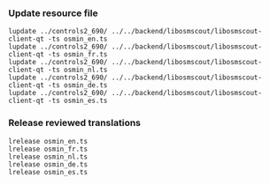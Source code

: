 ### Update resource file

    lupdate ../controls2_690/ ../../backend/libosmscout/libosmscout-client-qt -ts osmin_en.ts
    lupdate ../controls2_690/ ../../backend/libosmscout/libosmscout-client-qt -ts osmin_fr.ts
    lupdate ../controls2_690/ ../../backend/libosmscout/libosmscout-client-qt -ts osmin_nl.ts
    lupdate ../controls2_690/ ../../backend/libosmscout/libosmscout-client-qt -ts osmin_de.ts
    lupdate ../controls2_690/ ../../backend/libosmscout/libosmscout-client-qt -ts osmin_es.ts

### Release reviewed translations

    lrelease osmin_en.ts
    lrelease osmin_fr.ts
    lrelease osmin_nl.ts
    lrelease osmin_de.ts
    lrelease osmin_es.ts

